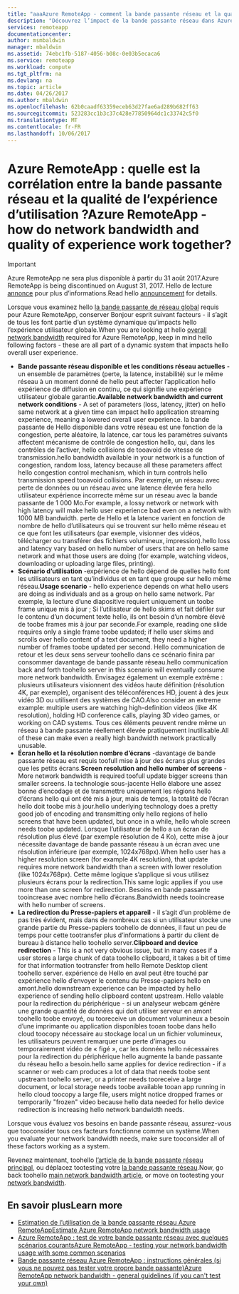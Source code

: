 ```yaml
---
title: "aaaAzure RemoteApp - comment la bande passante réseau et la qualité de profiter de travail ensemble ? | Microsoft Docs"
description: "Découvrez l’impact de la bande passante réseau dans Azure RemoteApp sur la qualité de l’expérience utilisateur."
services: remoteapp
documentationcenter: 
author: msmbaldwin
manager: mbaldwin
ms.assetid: 74ebc1fb-5187-4056-b08c-0e03b5ecaca6
ms.service: remoteapp
ms.workload: compute
ms.tgt_pltfrm: na
ms.devlang: na
ms.topic: article
ms.date: 04/26/2017
ms.author: mbaldwin
ms.openlocfilehash: 62b0caadf63359eceb63d27fae6ad289b682ff63
ms.sourcegitcommit: 523283cc1b3c37c428e77850964dc1c33742c5f0
ms.translationtype: MT
ms.contentlocale: fr-FR
ms.lasthandoff: 10/06/2017
---
```

# <a name="azure-remoteapp---how-do-network-bandwidth-and-quality-of-experience-work-together"></a><span data-ttu-id="99da9-104">Azure RemoteApp : quelle est la corrélation entre la bande passante réseau et la qualité de l’expérience d’utilisation ?</span><span class="sxs-lookup"><span data-stu-id="99da9-104">Azure RemoteApp - how do network bandwidth and quality of experience work together?</span></span>
> [!IMPORTANT]
> <span data-ttu-id="99da9-105">Azure RemoteApp ne sera plus disponible à partir du 31 août 2017.</span><span class="sxs-lookup"><span data-stu-id="99da9-105">Azure RemoteApp is being discontinued on August 31, 2017.</span></span> <span data-ttu-id="99da9-106">Hello de lecture [annonce](https://go.microsoft.com/fwlink/?linkid=821148) pour plus d’informations.</span><span class="sxs-lookup"><span data-stu-id="99da9-106">Read hello [announcement](https://go.microsoft.com/fwlink/?linkid=821148) for details.</span></span>
> 
> 

<span data-ttu-id="99da9-107">Lorsque vous examinez hello [la bande passante de réseau global](remoteapp-bandwidth.md) requis pour Azure RemoteApp, conserver Bonjour esprit suivant facteurs - il s’agit de tous les font partie d’un système dynamique qu’impacts hello l’expérience utilisateur globale.</span><span class="sxs-lookup"><span data-stu-id="99da9-107">When you are looking at hello [overall network bandwidth](remoteapp-bandwidth.md) required for Azure RemoteApp, keep in mind hello following factors - these are all part of a dynamic system that impacts hello overall user experience.</span></span> 

* <span data-ttu-id="99da9-108">**Bande passante réseau disponible et les conditions réseau actuelles** -un ensemble de paramètres (perte, la latence, instabilité) sur le même réseau à un moment donné de hello peut affecter l’application hello expérience de diffusion en continu, ce qui signifie une expérience utilisateur globale garantie.</span><span class="sxs-lookup"><span data-stu-id="99da9-108">**Available network bandwidth and current network conditions** - A set of parameters (loss, latency, jitter) on hello same network at a given time can impact hello application streaming experience, meaning a lowered overall user experience.</span></span> <span data-ttu-id="99da9-109">la bande passante de Hello disponible dans votre réseau est une fonction de la congestion, perte aléatoire, la latence, car tous les paramètres suivants affectent mécanisme de contrôle de congestion hello, qui, dans les contrôles de l’activer, hello collisions de tooavoid de vitesse de transmission.</span><span class="sxs-lookup"><span data-stu-id="99da9-109">hello bandwidth available in your network is a function of congestion, random loss, latency because all these parameters affect hello congestion control mechanism, which in turn controls hello transmission speed tooavoid collisions.</span></span>  <span data-ttu-id="99da9-110">Par exemple, un réseau avec perte de données ou un réseau avec une latence élevée fera hello utilisateur expérience incorrecte même sur un réseau avec la bande passante de 1 000 Mo.</span><span class="sxs-lookup"><span data-stu-id="99da9-110">For example, a lossy network or network with high latency will make hello user experience bad even on a network with 1000 MB bandwidth.</span></span> <span data-ttu-id="99da9-111">perte de Hello et la latence varient en fonction de nombre de hello d’utilisateurs qui se trouvent sur hello même réseau et ce que font les utilisateurs (par exemple, visionner des vidéos, télécharger ou transférer des fichiers volumineux, impression).</span><span class="sxs-lookup"><span data-stu-id="99da9-111">hello loss and latency vary based on hello number of users that are on hello same network and what those users are doing (for example, watching videos, downloading or uploading large files, printing).</span></span>
* <span data-ttu-id="99da9-112">**Scénario d’utilisation** -expérience de hello dépend de quelles hello font les utilisateurs en tant qu’individus et en tant que groupe sur hello même réseau.</span><span class="sxs-lookup"><span data-stu-id="99da9-112">**Usage scenario** - hello experience depends on what hello users are doing as individuals and as a group on hello same network.</span></span> <span data-ttu-id="99da9-113">Par exemple, la lecture d’une diapositive requiert uniquement un toobe frame unique mis à jour ; Si l’utilisateur de hello skims et fait défiler sur le contenu d’un document texte hello, ils ont besoin d’un nombre élevé de toobe frames mis à jour par seconde.</span><span class="sxs-lookup"><span data-stu-id="99da9-113">For example, reading one slide requires only a single frame toobe updated; if hello user skims and scrolls over hello content of a text document, they need a higher number of frames toobe updated per second.</span></span> <span data-ttu-id="99da9-114">Hello communication de retour et les deux sens serveur toohello dans ce scénario finira par consommer davantage de bande passante réseau.</span><span class="sxs-lookup"><span data-stu-id="99da9-114">hello communication back and forth toohello server in this scenario will eventually consume more network bandwidth.</span></span> <span data-ttu-id="99da9-115">Envisagez également un exemple extrême : plusieurs utilisateurs visionnent des vidéos haute définition (résolution 4K, par exemple), organisent des téléconférences HD, jouent à des jeux vidéo 3D ou utilisent des systèmes de CAO.</span><span class="sxs-lookup"><span data-stu-id="99da9-115">Also consider an extreme example: multiple users are watching high-definition videos (like 4K resolution), holding HD conference calls, playing 3D video games, or working on CAD systems.</span></span> <span data-ttu-id="99da9-116">Tous ces éléments peuvent rendre même un réseau à bande passante réellement élevée pratiquement inutilisable.</span><span class="sxs-lookup"><span data-stu-id="99da9-116">All of these can make even a really high bandwidth network practically unusable.</span></span>
* <span data-ttu-id="99da9-117">**Écran hello et la résolution nombre d’écrans** -davantage de bande passante réseau est requis toofull mise à jour des écrans plus grandes que les petits écrans.</span><span class="sxs-lookup"><span data-stu-id="99da9-117">**Screen resolution and hello number of screens** - More network bandwidth is required toofull update bigger screens than smaller screens.</span></span> <span data-ttu-id="99da9-118">la technologie sous-jacente Hello élabore une assez bonne d’encodage et de transmettre uniquement les régions hello d’écrans hello qui ont été mis à jour, mais de temps, la totalité de l’écran hello doit toobe mis à jour.</span><span class="sxs-lookup"><span data-stu-id="99da9-118">hello underlying technology does a pretty good job of encoding and transmitting only hello regions of hello screens that have been updated, but once in a while, hello whole screen needs toobe updated.</span></span> <span data-ttu-id="99da9-119">Lorsque l’utilisateur de hello a un écran de résolution plus élevé (par exemple résolution de 4 Ko), cette mise à jour nécessite davantage de bande passante réseau à un écran avec une résolution inférieure (par exemple, 1024x768px).</span><span class="sxs-lookup"><span data-stu-id="99da9-119">When hello user has a higher resolution screen (for example 4K resolution), that update requires more network bandwidth than a screen with lower resolution (like 1024x768px).</span></span> <span data-ttu-id="99da9-120">Cette même logique s’applique si vous utilisez plusieurs écrans pour la redirection.</span><span class="sxs-lookup"><span data-stu-id="99da9-120">This same logic applies if you use more than one screen for redirection.</span></span> <span data-ttu-id="99da9-121">Besoins en bande passante tooincrease avec nombre hello d’écrans.</span><span class="sxs-lookup"><span data-stu-id="99da9-121">Bandwidth needs tooincrease with hello number of screens.</span></span>
* <span data-ttu-id="99da9-122">**La redirection du Presse-papiers et appareil** - il s’agit d’un problème de pas très évident, mais dans de nombreux cas si un utilisateur stocke une grande partie du Presse-papiers toohello de données, il faut un peu de temps pour cette tootransfer plus d’informations à partir du client de bureau à distance hello toohello server.</span><span class="sxs-lookup"><span data-stu-id="99da9-122">**Clipboard and device redirection** - This is a not very obvious issue, but in many cases if a user stores a large chunk of data toohello clipboard, it takes a bit of time for that information tootransfer from hello Remote Desktop client toohello server.</span></span> <span data-ttu-id="99da9-123">expérience de Hello en aval peut être touché par expérience hello d’envoyer le contenu du Presse-papiers hello en amont.</span><span class="sxs-lookup"><span data-stu-id="99da9-123">hello downstream experience can be impacted by hello experience of sending hello clipboard content upstream.</span></span> <span data-ttu-id="99da9-124">Hello valable pour la redirection du périphérique - si un analyseur webcam génère une grande quantité de données qui doit utiliser serveur en amont toohello toobe envoyé, ou tooreceive un document volumineux a besoin d’une imprimante ou application disponibles tooan toobe dans hello cloud toocopy nécessaire au stockage local un un fichier volumineux, les utilisateurs peuvent remarquer une perte d’images ou temporairement vidéo de « figé », car les données hello nécessaires pour la redirection du périphérique hello augmente la bande passante du réseau hello a besoin.</span><span class="sxs-lookup"><span data-stu-id="99da9-124">hello same applies for device redirection - if a scanner or web cam produces a lot of data that needs toobe sent upstream toohello server, or a printer needs tooreceive a large document, or local storage needs toobe available tooan app running in hello cloud toocopy a large file, users might notice dropped frames or temporarily "frozen" video because hello data needed for hello device redirection is increasing hello network bandwidth needs.</span></span> 

<span data-ttu-id="99da9-125">Lorsque vous évaluez vos besoins en bande passante réseau, assurez-vous que tooconsider tous ces facteurs fonctionne comme un système.</span><span class="sxs-lookup"><span data-stu-id="99da9-125">When you evaluate your network bandwidth needs, make sure tooconsider all of these factors working as a system.</span></span>

<span data-ttu-id="99da9-126">Revenez maintenant, toohello [l’article de la bande passante réseau principal](remoteapp-bandwidth.md), ou déplacez tootesting votre [la bande passante réseau](remoteapp-bandwidthtests.md).</span><span class="sxs-lookup"><span data-stu-id="99da9-126">Now, go back toohello [main network bandwidth article](remoteapp-bandwidth.md), or move on tootesting your [network bandwidth](remoteapp-bandwidthtests.md).</span></span>

## <a name="learn-more"></a><span data-ttu-id="99da9-127">En savoir plus</span><span class="sxs-lookup"><span data-stu-id="99da9-127">Learn more</span></span>
* [<span data-ttu-id="99da9-128">Estimation de l’utilisation de la bande passante réseau Azure RemoteApp</span><span class="sxs-lookup"><span data-stu-id="99da9-128">Estimate Azure RemoteApp network bandwidth usage</span></span>](remoteapp-bandwidth.md)
* [<span data-ttu-id="99da9-129">Azure RemoteApp : test de votre bande passante réseau avec quelques scénarios courants</span><span class="sxs-lookup"><span data-stu-id="99da9-129">Azure RemoteApp - testing your network bandwidth usage with some common scenarios</span></span>](remoteapp-bandwidthtests.md)
* [<span data-ttu-id="99da9-130">Bande passante réseau Azure RemoteApp : instructions générales (si vous ne pouvez pas tester votre propre bande passante)</span><span class="sxs-lookup"><span data-stu-id="99da9-130">Azure RemoteApp network bandwidth - general guidelines (if you can't test your own)</span></span>](remoteapp-bandwidthguidelines.md)

